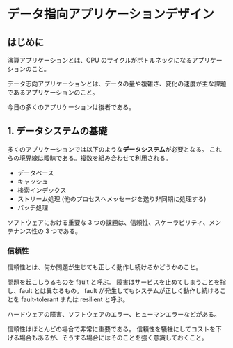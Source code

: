 # データ指向アプリケーションデザイン

## はじめに

演算アプリケーションとは、CPU のサイクルがボトルネックになるアプリケーションのこと。

データ志向アプリケーションとは、データの量や複雑さ、変化の速度が主な課題であるアプリケーションのこと。

今日の多くのアプリケーションは後者である。

## 1. データシステムの基礎

多くのアプリケーションでは以下のような**データシステム**が必要となる。
これらの境界線は曖昧である。複数を組み合わせて利用される。

- データベース
- キャッシュ
- 検索インデックス
- ストリーム処理 (他のプロセスへメッセージを送り非同期に処理する)
- バッチ処理

ソフトウェアにおける重要な 3 つの課題は、信頼性、スケーラビリティ、メンテナンス性の 3 つである。

### 信頼性

信頼性とは、何か問題が生じても正しく動作し続けるかどうかのこと。

問題を起こしうるものを fault と呼ぶ。
障害はサービスを止めてしまうことを指し、fault とは異なるもの。
fault が発生してもシステムが正しく動作し続けることを fault-tolerant または resilient と呼ぶ。

ハードウェアの障害、ソフトウェアのエラー、ヒューマンエラーなどがある。

信頼性はほとんどの場合で非常に重要である。
信頼性を犠牲にしてコストを下げる場合もあるが、そうする場合にはそのことを強く意識しておくこと。
